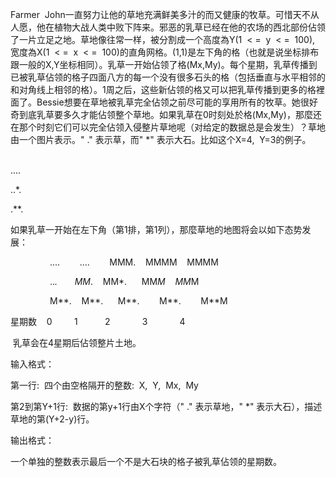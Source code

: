 Farmer  John一直努力让他的草地充满鲜美多汁的而又健康的牧草。可惜天不从人愿，他在植物大战人类中败下阵来。邪恶的乳草已经在他的农场的西北部份佔领了一片立足之地。草地像往常一样，被分割成一个高度為Y(1  < =  y  < =  100),  宽度為X(1  < =  x  < =  100)的直角网格。(1,1)是左下角的格（也就是说坐标排布跟一般的X,Y坐标相同）。乳草一开始佔领了格(Mx,My)。每个星期，乳草传播到已被乳草佔领的格子四面八方的每一个没有很多石头的格（包括垂直与水平相邻的和对角线上相邻的格）。1周之后，这些新佔领的格又可以把乳草传播到更多的格裡面了。Bessie想要在草地被乳草完全佔领之前尽可能的享用所有的牧草。她很好奇到底乳草要多久才能佔领整个草地。如果乳草在0时刻处於格(Mx,My)，那麼还在那个时刻它们可以完全佔领入侵整片草地呢（对给定的数据总是会发生）？草地由一个图片表示。" ." 表示草，而" *" 表示大石。比如这个X=4,  Y=3的例子。            

....          

..*.          

.**. 

如果乳草一开始在左下角（第1排，第1列），那麼草地的地图将会以如下态势发展：            

                ....        ....        MMM.    MMMM    MMMM                

                ..*.       MM*.    MM*.      MM*M    MM*M                

                M**.    M**.      M**.        M**.        M**M    

星期数    0         1           2             3             4 

 乳草会在4星期后佔领整片土地。

输入格式：

第一行:  四个由空格隔开的整数:  X,  Y,  Mx,  My   

第2到第Y+1行:  数据的第y+1行由X个字符（" ." 表示草地，" *" 表示大石），描述草地的第(Y+2-y)行。

输出格式：

一个单独的整数表示最后一个不是大石块的格子被乳草佔领的星期数。
